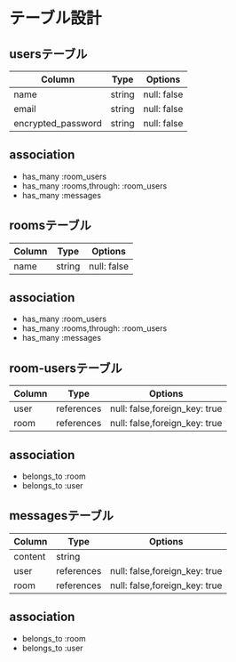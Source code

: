 # テーブル設計

## usersテーブル

| Column                 |  Type        |    Options  |
|----------------------- | ----------   | ----------  |
|name                    | string       | null: false |
|email                   | string       | null: false |
|encrypted_password      | string       | null: false |

## association

- has_many :room_users
- has_many :rooms,through: :room_users
- has_many :messages

## roomsテーブル

| Column                 |  Type        |    Options  |
|----------------------- | ----------   | ----------  |
|name                    | string       | null: false |

## association

- has_many :room_users
- has_many :rooms,through: :room_users
- has_many :messages

## room-usersテーブル

| Column      |  Type        |    Options                    |
|-------------| -----------  |-----------------------------  |
|user         | references   | null: false,foreign_key: true |
|room         | references   | null: false,foreign_key: true |

## association

- belongs_to :room
- belongs_to :user

## messagesテーブル

| Column      |  Type        |    Options                    |
|-------------| ----------   |-----------------------------  |
|content      | string       |                               |
|user         | references   | null: false,foreign_key: true |
|room         | references   | null: false,foreign_key: true |

## association

- belongs_to :room
- belongs_to :user
